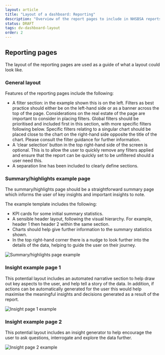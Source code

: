 ```yaml
---
layout: article
title: "Layout of a dashboard: Reporting"
description: "Overview of the report pages to include in NHSBSA reports"
status: DRAFT
tags: dv-dashboard-layout
order: 2
---
```

## Reporting pages  
  
The layout of the reporting pages are used as a guide of what a layout could look like.  

### General layout  
  
Features of the reporting pages include the following:

- A filter section: in the example shown this is on the left. Filters as best practice should either be on the left-hand side or as a banner across the top of the page. Considerations on the real estate of the page are important to consider in placing filters. Global filters should be prioritised and included first in this section, with more specific filters following below. Specific filters relating to a singular chart should be placed close to the chart on the right-hand side opposite the title of the chart. Please consult the filter guidance for further information.
- A ‘clear selection’ button in the top right-hand side of the screen is optional. This is to allow the user to quickly remove any filters applied and ensure that the report can be quickly set to be unfiltered should a user need this.
- A separation line has been included to clearly define sections.  
  
### Summary/highlights example page  
  
The summary/highlights page should be a straightforward summary page which informs the user of key insights and important insights to note.  
  
The example template includes the following:

- KPI cards for some initial summary statistics.
- A sensible header layout, following the visual hierarchy. For example, header 1 then header 2 within the same section.
- Charts should help give further information to the summary statistics shown.
- In the top right-hand corner there is a nudge to look further into the details of the data, helping to guide the user on their journey.  
  
![Summary/highlights page example](../images/page-2-eg.png)  
  
### Insight example page 1  
  
This potential layout includes an automated narrative section to help draw out key aspects to the user, and help tell a story of the data. In addition, if actions can be automatically generated for the user this would help maximise the meaningful insights and decisions generated as a result of the report.  
  
![Insight page 1 example](../images/page-3-eg.png)  
  
### Insight example page 2  
  
This potential layout includes an insight generator to help encourage the user to ask questions, interrogate and explore the data further.  
  
![Insight page 2 example](../images/page-4-eg.png)